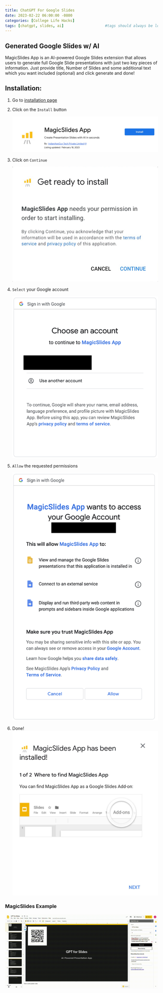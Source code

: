 ```yaml
---
title: ChatGPT For Google Slides
date: 2023-02-22 06:00:00 -0800
categories: [College Life Hacks]
tags: [chatgpt, slides, ai]                   #tags should always be lowercase
---
```


## Generated Google Slides w/ AI

MagicSlides App is an AI-powered Google Slides extension that allows users to generate full Google Slide presentations with just two key pieces of information. Just provide title, Number of Slides and some additional text which you want included (optional) and click generate and done!

## Installation:

1. Go to [installation page](https://workspace.google.com/marketplace/app/magicslides_app/371894645570)
2. Click on the `Install` button

    ![Image displays install button for MagicSlides](/assets/img/magicslides/picture1.png)
3. Click on `Continue`

    ![Image displays continue button of installation of MagicSlides](/assets/img/magicslides/picture2.png)
4. `Select` your Google account

    ![Image displays users option to select their Google account](/assets/img/magicslides/picture3.png)
5. `Allow` the requested permissions

    ![Image displays MagicSlides requesting permissions](/assets/img/magicslides/picture4.png)
6. Done! 
    ![Image displays MagicSlides successfully installed](/assets/img/magicslides/picture5.png)

### MagicSlides Example

![Gif displays a AI generated Google Slide by MagicSlides](/assets/img/magicslides/example.gif)